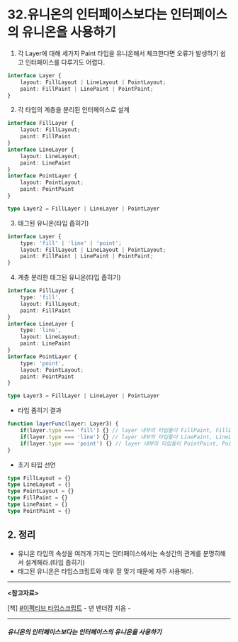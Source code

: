 # 32.유니온의 인터페이스보다는 인터페이스의 유니온을 사용하기

1. 각 Layer에 대해 세가지 Paint 타입을 유니온해서 체크한다면 오류가 발생하기 쉽고 인터페이스를 다루기도 어렵다.

``` typescript
interface Layer {
	layout: FillLayout | LineLayout | PointLayout;
	paint: FillPaint | LinePaint | PointPaint;
}
```

2. 각 타입의 계층을 분리된 인터페이스로 설계
``` typescript
interface FillLayer {
	layout: FillLayout;
	paint: FillPaint
}
interface LineLayer {
	layout: LineLayout;
	paint: LinePaint
}
interface PointLayer {
	layout: PointLayout;
	paint: PointPaint
}

type Layer2 = FillLayer | LineLayer | PointLayer
```

3. 태그된 유니온(타입 좁히기)
``` typescript
interface Layer {
	type: 'fill' | 'line' | 'point';
	layout: FillLayout | LineLayout | PointLayout;
	paint: FillPaint | LinePaint | PointPaint;
}
```

4.  계층 분리한 태그된 유니온(타입 좁히기)
``` typescript
interface FillLayer {
	type: 'fill',
	layout: FillLayout;
	paint: FillPaint
}
interface LineLayer {
	type: 'line',
	layout: LineLayout;
	paint: LinePaint
}
interface PointLayer {
	type: 'point',
	layout: PointLayout;
	paint: PointPaint
}

type Layer3 = FillLayer | LineLayer | PointLayer
```

- 타입 좁히기 결과
``` typescript
function layerFunc(layer: Layer3) {
	if(layer.type === 'fill') {} // layer 내부의 타입들이 FillPaint, FillLayout
	if(layer.type === 'line') {} // layer 내부의 타입들이 LinePaint, LineLayout
	if(layer.type === 'point') {} // layer 내부의 타입들이 PointPaint, PointLayout 
}
```

- 초기 타입 선언
``` typescript
type FillLayout = {}
type LineLayout = {}
type PointLayout = {}
type FillPaint = {}
type LinePaint = {}
type PointPaint = {}
```


## 2. 정리

- 유니온 타입의 속성을 여러개  가지는 인터페이스에서는 속성간의 관계를 분명히해서 설계해라.(타입 좁히기)
- 태그된 유니온은 타입스크립트와 매우 잘 맞기 때문에 자주 사용해라.

---

<strong><참고자료></strong>

[책] [#이펙티브 타입스크립트][effective-typescript] - 댄 밴더캄 지음 -

---

##### 유니온의 인터페이스보다는 인터페이스의 유니온을 사용하기

[effective-typescript]: https://www.aladin.co.kr/shop/wproduct.aspx?ItemId=273193135&start=slayer
